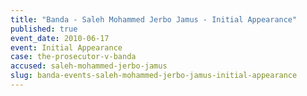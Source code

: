 ```yaml
---
title: "Banda - Saleh Mohammed Jerbo Jamus - Initial Appearance"
published: true
event_date: 2010-06-17
event: Initial Appearance
case: the-prosecutor-v-banda
accused: saleh-mohammed-jerbo-jamus
slug: banda-events-saleh-mohammed-jerbo-jamus-initial-appearance
---
```

